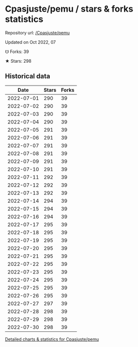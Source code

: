 # Cpasjuste/pemu / stars & forks statistics

Repository url: [/Cpasjuste/pemu](https://github.com/Cpasjuste/pemu)

Updated on Oct 2022, 07

☋ Forks: 39

★ Stars: 298

## Historical data
| Date | Stars | Forks |
|------|-------|-------|
| 2022-07-01 | 290 | 39 | 
| 2022-07-02 | 290 | 39 | 
| 2022-07-03 | 290 | 39 | 
| 2022-07-04 | 290 | 39 | 
| 2022-07-05 | 291 | 39 | 
| 2022-07-06 | 291 | 39 | 
| 2022-07-07 | 291 | 39 | 
| 2022-07-08 | 291 | 39 | 
| 2022-07-09 | 291 | 39 | 
| 2022-07-10 | 291 | 39 | 
| 2022-07-11 | 292 | 39 | 
| 2022-07-12 | 292 | 39 | 
| 2022-07-13 | 292 | 39 | 
| 2022-07-14 | 294 | 39 | 
| 2022-07-15 | 294 | 39 | 
| 2022-07-16 | 294 | 39 | 
| 2022-07-17 | 295 | 39 | 
| 2022-07-18 | 295 | 39 | 
| 2022-07-19 | 295 | 39 | 
| 2022-07-20 | 295 | 39 | 
| 2022-07-21 | 295 | 39 | 
| 2022-07-22 | 295 | 39 | 
| 2022-07-23 | 295 | 39 | 
| 2022-07-24 | 295 | 39 | 
| 2022-07-25 | 295 | 39 | 
| 2022-07-26 | 295 | 39 | 
| 2022-07-27 | 297 | 39 | 
| 2022-07-28 | 298 | 39 | 
| 2022-07-29 | 298 | 39 | 
| 2022-07-30 | 298 | 39 | 


[Detailed charts & statistics for Cpasjuste/pemu](https://reviewgithub.com/rep/Cpasjuste/pemu)
